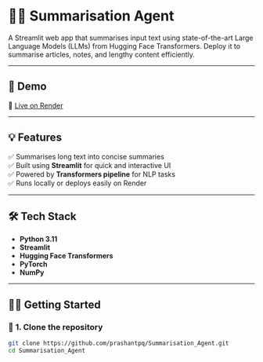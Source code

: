 # 📝✨ Summarisation Agent

A Streamlit web app that summarises input text using state-of-the-art Large Language Models (LLMs) from Hugging Face Transformers. Deploy it to summarise articles, notes, and lengthy content efficiently.

---

## 🚀 **Demo**

🔗 [Live on Render](https://summarisation-agent-1.onrender.com) <!-- Add your deployed URL here after deploying -->

---


## 💡 **Features**

✅ Summarises long text into concise summaries  
✅ Built using **Streamlit** for quick and interactive UI  
✅ Powered by **Transformers pipeline** for NLP tasks  
✅ Runs locally or deploys easily on Render

---

## 🛠️ **Tech Stack**

- **Python 3.11**
- **Streamlit**
- **Hugging Face Transformers**
- **PyTorch**
- **NumPy**

---

## 🏃‍♂️ **Getting Started**

### 🔧 **1. Clone the repository**

```bash
git clone https://github.com/prashantpq/Summarisation_Agent.git
cd Summarisation_Agent
